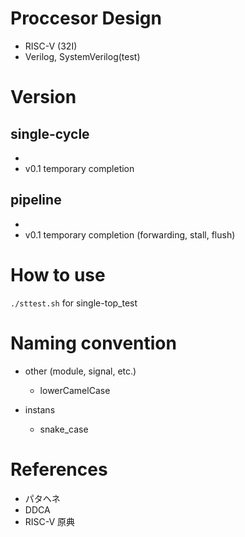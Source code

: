 # Proccesor Design
- RISC-V (32I)
- Verilog, SystemVerilog(test)

# Version
## single-cycle
-
- v0.1  temporary completion
## pipeline
- 
- v0.1 temporary completion
      (forwarding, stall, flush)

# How to use
`./sttest.sh` for single-top_test

# Naming convention

- other (module, signal, etc.)
  - lowerCamelCase

- instans
  - snake_case

# References
- パタヘネ
- DDCA
- RISC-V 原典
